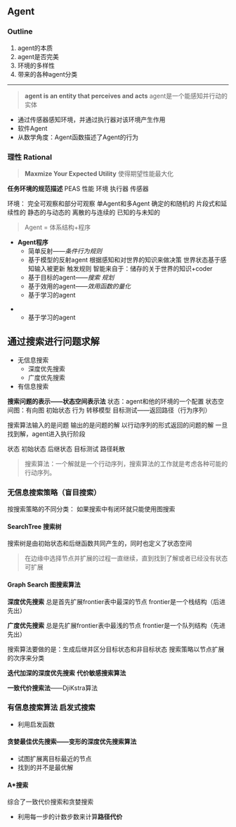 ## Agent
### Outline
1. agent的本质
2. agent是否完美
3. 环境的多样性
4. 带来的各种agent分类
---
> **agent is an entity that perceives and acts**
> agent是一个能感知并行动的实体
- 通过传感器感知环境，并通过执行器对该环境产生作用
- 软件Agent
- 从数学角度：Agent函数描述了Agent的行为

### 理性 Rational
> **Maxmize Your Expected Utility**
> 使得期望性能最大化

**任务环境的规范描述**
PEAS
性能 环境 执行器 传感器

环境：
完全可观察和部分可观察      单Agent和多Agent
确定的和随机的		片段式和延续性的
静态的与动态的		离散的与连续的
已知的与未知的

> Agent = 体系结构+程序

- **Agent程序**
	- 简单反射——*条件行为规则*
	- 基于模型的反射agent
	根据感知和对世界的知识来做决策
	世界状态基于感知输入被更新
	触发规则
	智能来自于：储存的关于世界的知识+coder
	- 基于目标的agent——*搜索 规划*
	- 基于效用的agent——*效用函数的量化*
	- 基于学习的agent

+	- 基于学习的agent

## 通过搜索进行问题求解
- 无信息搜索
	- 深度优先搜索
	- 广度优先搜索
- 有信息搜索

**搜索问题的表示——状态空间表示法**
状态：agent和他的环境的一个配置
状态空间图：有向图
初始状态 行为 转移模型 目标测试——返回路径（行为序列）

搜索算法输入的是问题 输出的是问题的解
以行动序列的形式返回的问题的解
一旦找到解，agent进入执行阶段

状态 初始状态 后继状态 目标测试 路径耗散
> 搜索算法：一个解就是一个行动序列，搜索算法的工作就是考虑各种可能的行动序列。

### 无信息搜索策略（盲目搜索）
按搜索策略的不同分类：
如果搜索中有闭环就只能使用图搜索
#### SearchTree 搜索树
搜索树是由初始状态和后继函数共同产生的，同时也定义了状态空间

> 在边缘中选择节点并扩展的过程一直继续，直到找到了解或者已经没有状态可扩展

#### Graph Search 图搜索算法
**深度优先搜索**
总是首先扩展frontier表中最深的节点
frontier是一个栈结构（后进先出）

**广度优先搜索**
总是先扩展frontier表中最浅的节点
frontier是一个队列结构（先进先出）

搜索算法要做的是：生成后继并区分目标状态和非目标状态
搜索策略以节点扩展的次序来分类

**迭代加深的深度优先搜索**
**代价敏感搜索算法**

**一致代价搜索法**——DjiKstra算法


### 有信息搜索算法 启发式搜索
- 利用启发函数
  
#### 贪婪最佳优先搜索——变形的深度优先搜索算法
- 试图扩展离目标最近的节点 
- 找到的并不是最优解

#### A*搜索
综合了一致代价搜索和贪婪搜索
- 利用每一步的计数步数来计算**路径代价**
